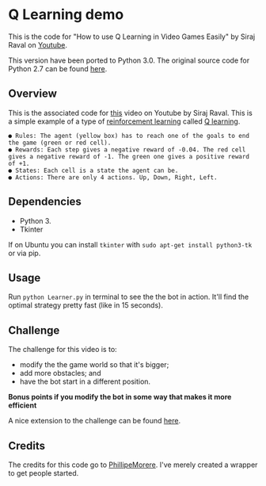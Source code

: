 # Q Learning demo

This is the code for "How to use Q Learning in Video Games Easily" by Siraj Raval on [Youtube](https://youtu.be/A5eihauRQvo).

This version have been ported to Python 3.0. The original source code for Python 2.7 can be found [here](https://github.com/erilyth/Q-Learning-on-Mazes).

## Overview

This is the associated code for [this](https://youtu.be/A5eihauRQvo) video on Youtube by Siraj Raval. This is a simple example of a type of [reinforcement learning](https://en.wikipedia.org/wiki/Reinforcement_learning)
called [Q learning](https://en.wikipedia.org/wiki/Q-learning). 

	● Rules: The agent (yellow box) has to reach one of the goals to end the game (green or red cell).
	● Rewards: Each step gives a negative reward of -0.04. The red cell gives a negative reward of -1. The green one gives a positive reward of +1.
	● States: Each cell is a state the agent can be.
	● Actions: There are only 4 actions. Up, Down, Right, Left.

## Dependencies

- Python 3.
- Tkinter

If on Ubuntu you can install `tkinter` with `sudo apt-get install python3-tk` or via pip.

## Usage

Run `python Learner.py` in terminal to see the the bot in action. It'll find the optimal strategy pretty fast (like in 15 seconds).

## Challenge

The challenge for this video is to:

* modify the the game world so that it's bigger; 
* add more obstacles; and
* have the bot start in a different position.

**Bonus points if you modify the bot in some way that makes it more efficient**

A nice extension to the challenge can be found [here](https://github.com/erilyth/Q-Learning-on-Mazes).

## Credits

The credits for this code go to [PhillipeMorere](https://github.com/PhilippeMorere). I've merely created a wrapper to get people started.